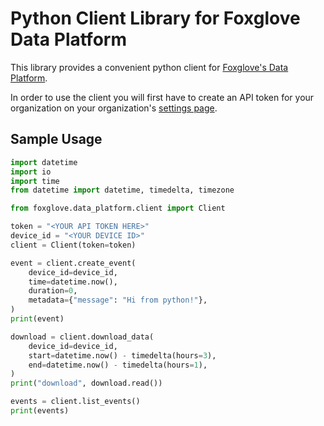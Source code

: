 # Python Client Library for Foxglove Data Platform

This library provides a convenient python client for [Foxglove's Data Platform](https://foxglove.dev/data-platform).

In order to use the client you will first have to create an API token for your organization on your organization's [settings page](https://console.foxglove.dev/organization).

## Sample Usage

```python
import datetime
import io
import time
from datetime import datetime, timedelta, timezone

from foxglove.data_platform.client import Client

token = "<YOUR API TOKEN HERE>"
device_id = "<YOUR DEVICE ID>"
client = Client(token=token)

event = client.create_event(
    device_id=device_id,
    time=datetime.now(),
    duration=0,
    metadata={"message": "Hi from python!"},
)
print(event)

download = client.download_data(
    device_id=device_id,
    start=datetime.now() - timedelta(hours=3),
    end=datetime.now() - timedelta(hours=1),
)
print("download", download.read())

events = client.list_events()
print(events)
```
